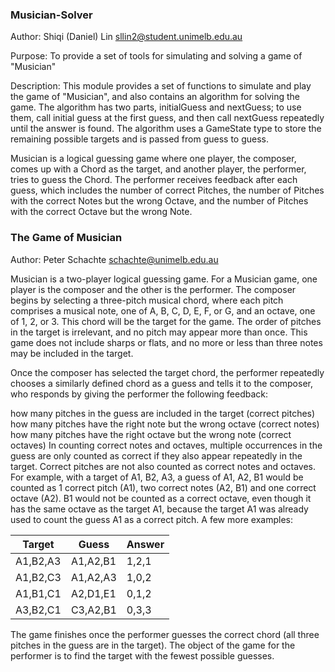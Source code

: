 ### Musician-Solver
Author: Shiqi (Daniel) Lin <sllin2@student.unimelb.edu.au>

Purpose: To provide a set of tools for simulating and solving a game 
of "Musician"

Description: This module provides a set of functions to simulate and play 
the game of "Musician", and also contains an algorithm for solving the game.
The algorithm has two parts, initialGuess and nextGuess; to use them, call
initial guess at the first guess, and then call nextGuess repeatedly until
the answer is found. The algorithm uses a GameState type to store the
remaining possible targets and is passed from guess to guess.

Musician is a logical guessing game where one player, the composer, comes up
with a Chord as the target, and another player, the performer, tries to 
guess the Chord. The performer receives feedback after each guess, which 
includes the number of correct Pitches, the number of Pitches with the
correct Notes but the wrong Octave, and the number of Pitches with the 
correct Octave but the wrong Note.

### The Game of Musician
Author: Peter Schachte <schachte@unimelb.edu.au>

Musician is a two-player logical guessing game.
For a Musician game, one player is the composer and the other is the 
performer. The composer begins by selecting a three-pitch musical chord, 
where each pitch comprises a musical note, one of A, B, C, D, E, F, or G, 
and an octave, one of 1, 2, or 3. This chord will be the target for the 
game. The order of pitches in the target is irrelevant, and no pitch may 
appear more than once. This game does not include sharps or flats, and no 
more or less than three notes may be included in the target.

Once the composer has selected the target chord, the performer repeatedly 
chooses a similarly defined chord as a guess and tells it to the composer, 
who responds by giving the performer the following feedback:

how many pitches in the guess are included in the target (correct pitches)
how many pitches have the right note but the wrong octave (correct notes)
how many pitches have the right octave but the wrong note (correct octaves)
In counting correct notes and octaves, multiple occurrences in the guess 
are only counted as correct if they also appear repeatedly in the target. 
Correct pitches are not also counted as correct notes and octaves. For 
example, with a target of A1, B2, A3, a guess of A1, A2, B1 would be counted
as 1 correct pitch (A1), two correct notes (A2, B1) and one correct octave 
(A2). B1 would not be counted as a correct octave, even though it has the 
same octave as the target A1, because the target A1 was already used to 
count the guess A1 as a correct pitch. A few more examples:

| Target | Guess | Answer |
| ----------- | ----------- | ----------- |
| A1,B2,A3 | A1,A2,B1 | 1,2,1 |
| A1,B2,C3 | A1,A2,A3 | 1,0,2 |
| A1,B1,C1 | A2,D1,E1 | 0,1,2 |
| A3,B2,C1 | C3,A2,B1 | 0,3,3 |

The game finishes once the performer guesses the correct chord (all three 
pitches in the guess are in the target). The object of the game for the 
performer is to find the target with the fewest possible guesses.
